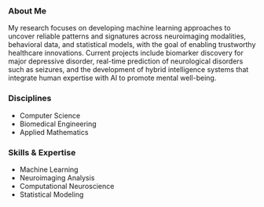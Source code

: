 
### About Me  
My research focuses on developing machine learning approaches to uncover reliable patterns and signatures across neuroimaging modalities, behavioral data, and statistical models, with the goal of enabling trustworthy healthcare innovations. Current projects include biomarker discovery for major depressive disorder, real-time prediction of neurological disorders such as seizures, and the development of hybrid intelligence systems that integrate human expertise with AI to promote mental well-being.

### Disciplines  
- Computer Science  
- Biomedical Engineering  
- Applied Mathematics

### Skills & Expertise  
- Machine Learning  
- Neuroimaging Analysis  
- Computational Neuroscience  
- Statistical Modeling

